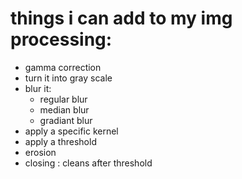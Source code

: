 # things i can add to my img processing:

- gamma correction <i class="fas fa-check-square"></i>
- turn it into gray scale <i class="fas fa-check-square"></i>
- blur it:
  - regular blur
  - median blur
  - gradiant blur <i class="fas fa-check-square"></i>
- apply a specific kernel
- apply a threshold <i class="fas fa-check-square"></i>
- erosion <i class="fas fa-check-square"></i>
- closing : cleans after threshold <i class="fas fa-check-square"></i>
